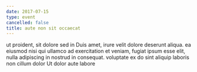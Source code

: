 ```yaml
---
date: 2017-07-15
type: event
cancelled: false
title: aute non sit occaecat
---
```

ut proident, sit dolore sed in Duis amet, irure velit dolore deserunt aliqua. ea eiusmod nisi qui ullamco ad exercitation et veniam, fugiat ipsum esse elit, nulla adipiscing in nostrud in consequat. voluptate ex do sint aliquip laboris non cillum dolor Ut dolor aute labore